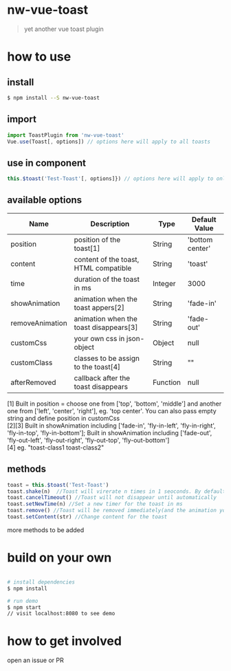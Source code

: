 # nw-vue-toast
>yet another vue toast plugin

# how to use
## install
```bash
$ npm install --S nw-vue-toast
```
## import
```javascript
import ToastPlugin from 'nw-vue-toast'
Vue.use(Toast[, options]) // options here will apply to all toasts
```
## use in component
```javascript
this.$toast('Test-Toast'[, options]}) // options here will apply to only this toast
```
## available options
| Name | Description | Type | Default Value |
| - | - | - | - |
| position | position of the toast[1] | String | 'bottom center' |
| content | content of the toast, HTML compatible | String | 'toast' |
| time | duration of the toast in ms | Integer | 3000 |
| showAnimation | animation when the toast appers[2] | String | 'fade-in' |
| removeAnimation | animation when the toast disappears[3] | String | 'fade-out' |
| customCss | your own css in json-object | Object | null |
| customClass | classes to be assign to the toast[4] | String | "" |
| afterRemoved | callback after the toast disappears | Function | null |

[1] Built in position = choose one from ['top', 'bottom', 'middle'] and another one from ['left', 'center', 'right'], eg. 'top center'. You can also pass empty string and define position in customCss
<br>
[2][3] Built in showAnimation including ['fade-in', 'fly-in-left', 'fly-in-right', 'fly-in-top', 'fly-in-bottom']; Built in showAnimation including ['fade-out', 'fly-out-left', 'fly-out-right', 'fly-out-top', 'fly-out-bottom']
<br>
[4] eg. "toast-class1 toast-class2"

## methods
```javascript
toast = this.$toast('Test-Toast')
toast.shake(n)  //Toast will virerate n times in 1 seoconds. By default n = 40
toast.cancelTimeout() //Toast will not disappear until automatically
toast.setNewTime(n) //Set a new timer for the toast in ms
toast.remove() //Toast will be removed immediately(and the animation you choose still works)
toast.setContent(str) //Change content for the toast
```
more methods to be added

# build on your own

```bash

# install dependencies
$ npm install

# run demo
$ npm start
// visit localhost:8080 to see demo

```
# how to get involved
open an issue or PR